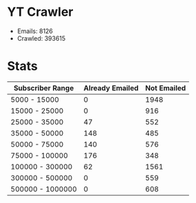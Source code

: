 # YT Crawler
- Emails: 8126
- Crawled: 393615

# Stats
| Subscriber Range  | Already Emailed | Not Emailed |
|-------|-------|-------|
| 5000 - 15000 | 0 | 1948 |
| 15000 - 25000 | 0 | 916 |
| 25000 - 35000 | 47 | 552 |
| 35000 - 50000 | 148 | 485 |
| 50000 - 75000 | 140 | 576 |
| 75000 - 100000 | 176 | 348 |
| 100000 - 300000 | 62 | 1561 |
| 300000 - 500000 | 0 | 559 |
| 500000 - 1000000 | 0 | 608 |
